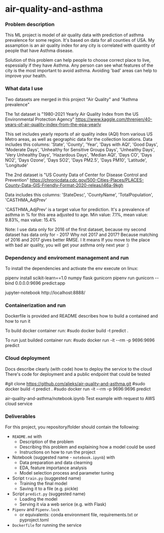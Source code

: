 # air-quality-and-asthma

### Problem description

This ML project is model of air quality data with prediction of asthma prevalence for some region.
It's based on data for all counties of USA.
My assamption is an air quality index for any city is correlated with quantity of people that have Asthma disease.

Solution of this problem can help people to choose correct place to live, espessially if they have Asthma.
Any person can see what features of the city is the most important to avoid asthma.
Avoiding 'bad' areas can help to improve your health.

### What data I use

Two datasets are merged in this project "Air Quality" and "Asthma prevalence"

The 1st dataset is "1980-2021 Yearly Air Quality Index from the US Environmental Protection Agency" 
https://www.kaggle.com/threnjen/40-years-of-air-quality-index-from-the-epa-yearly

This set includes yearly reports of air quality index (AQI) from various US Metro areas, as well as geographic data for the collection locations.
Data includes this columns:
'State', 'County', 'Year', 
'Days with AQI', 'Good Days', 'Moderate Days', 
'Unhealthy for Sensitive Groups Days', 'Unhealthy Days', 'Very Unhealthy Days', 'Hazardous Days',
'Median AQI', 'Days CO', 'Days NO2', 'Days Ozone', 'Days SO2',
'Days PM2.5', 'Days PM10', 
'Latitude', 'Longitude'

The 2nd dataset is "US County Data of Center for Disease Control and Prevention" 
https://chronicdata.cdc.gov/500-Cities-Places/PLACES-County-Data-GIS-Friendly-Format-2020-releas/i46a-9kgh

Data includes this columns:
'StateDesc', 'CountyName', 'TotalPopulation', 'CASTHMA_AdjPrev'

'CASTHMA_AdjPrev' is a target value for prediction. 
It's a prevalence of asthma in % for this area adjusted to age.
Min value: 7.1%, mean value: 9.83%, max value: 15.4%

Note:
I use data only for 2016 of the first dataset, because my second dataset has data only for - 2017 
Why not 2017 and 2017? 
Because matching of 2016 and 2017 gives better RMSE. I
It means If you move to the place with bad air quality, you will get your asthma only next year :)

### Dependency and enviroment management and run
To install the dependencies and activate the env execute on linux:

pipenv install scikit-learn==1.0 numpy flask gunicorn
pipenv run gunicorn --bind 0.0.0.0:9696 predict:app

jupyter-notebook
http://localhost:8888/

### Containerization and run
Dockerfile is provided and README describes how to build a contained and how to run it

To build docker container run:
#sudo docker build -t predict .

To run just builded container run:
#sudo docker run -it --rm -p 9696:9696 predict



### Cloud deployment
Docs describe clearly (with code) how to deploy the service to the cloud
There's code for deployment and a public endpoint that could be tested

#git clone https://github.com/aljeks/air-quality-and-asthma.git
#sudo docker build -t predict .
#sudo docker run -it --rm -p 9696:9696 predict

air-quality-and-asthma/notebook.ipynb
Test example with request to AWS cloud service



### Deliverables

For this project, you repository/folder should contain the following:

* `README.md` with
  * Description of the problem
  * Describing this problem and explaining how a model could be used
  * Instructions on how to run the project
* Notebook (suggested name - `notebook.ipynb`) with
  * Data preparation and data clearning
  * EDA, feature importance analysis
  * Model selection process and parameter tuning
* Script `train.py` (suggested name)
  * Training the final model
  * Saving it to a file (e.g. pickle)
* Script `predict.py` (suggested name)
  * Loading the model
  * Serving it via a web serice (e.g. with Flask)
* `Pipenv` and `Pipenv.lock`
  * or equivalents: conda environment file, requirements.txt or pyproject.toml
* `Dockerfile` for running the service


